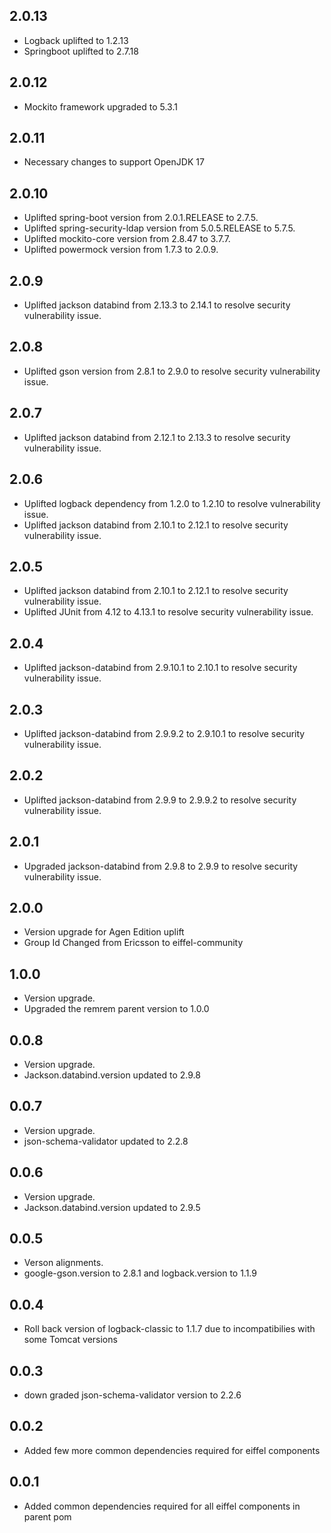 ## 2.0.13
- Logback uplifted to 1.2.13
- Springboot uplifted to 2.7.18

## 2.0.12
- Mockito framework upgraded to 5.3.1

## 2.0.11
- Necessary changes to support OpenJDK 17

## 2.0.10
- Uplifted spring-boot version from 2.0.1.RELEASE to 2.7.5.
- Uplifted spring-security-ldap version from 5.0.5.RELEASE to 5.7.5.
- Uplifted mockito-core version from 2.8.47 to 3.7.7.
- Uplifted powermock version from 1.7.3 to 2.0.9.

## 2.0.9
- Uplifted jackson databind from 2.13.3 to 2.14.1 to resolve security vulnerability issue.

## 2.0.8
- Uplifted gson version from 2.8.1 to 2.9.0 to resolve security vulnerability issue.

## 2.0.7
- Uplifted jackson databind from 2.12.1 to 2.13.3 to resolve security vulnerability issue.

## 2.0.6
- Uplifted logback dependency from 1.2.0 to 1.2.10 to resolve vulnerability issue.
- Uplifted jackson databind from 2.10.1 to 2.12.1 to resolve security vulnerability issue.

## 2.0.5
- Uplifted jackson databind from 2.10.1 to 2.12.1 to resolve security vulnerability issue.
- Uplifted JUnit from 4.12 to 4.13.1 to resolve security vulnerability issue.

## 2.0.4
- Uplifted jackson-databind from 2.9.10.1 to 2.10.1 to resolve security vulnerability issue.

## 2.0.3
- Uplifted jackson-databind from 2.9.9.2 to 2.9.10.1 to resolve security vulnerability issue.

## 2.0.2
- Uplifted jackson-databind from 2.9.9 to 2.9.9.2 to resolve security vulnerability issue.

## 2.0.1
- Upgraded jackson-databind from 2.9.8 to 2.9.9 to resolve security vulnerability issue.

## 2.0.0
- Version upgrade for Agen Edition uplift
- Group Id Changed from Ericsson to eiffel-community

## 1.0.0
- Version upgrade.
- Upgraded the remrem parent version to 1.0.0

## 0.0.8
- Version upgrade.
- Jackson.databind.version updated to 2.9.8

## 0.0.7
- Version upgrade.
- json-schema-validator updated to 2.2.8

## 0.0.6
- Version upgrade.
- Jackson.databind.version updated to 2.9.5

## 0.0.5
- Verson alignments.
- google-gson.version to 2.8.1 and logback.version to 1.1.9

## 0.0.4
- Roll back version of logback-classic to 1.1.7 due to incompatibilies with some Tomcat versions

## 0.0.3
- down graded json-schema-validator version to 2.2.6

## 0.0.2
- Added few more common dependencies required for eiffel components

## 0.0.1
- Added common dependencies required for all eiffel components in parent pom
